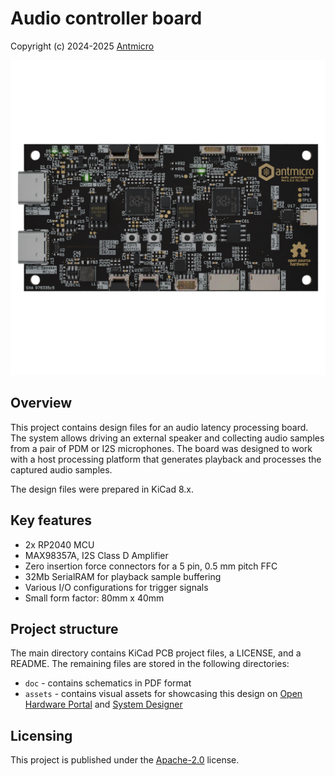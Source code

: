 # Audio controller board

Copyright (c) 2024-2025 [Antmicro](https://www.antmicro.com)

![image](assets/previews/orthoT.png)

## Overview

This project contains design files for an audio latency processing board. The system allows driving an external speaker and collecting audio samples from a pair of PDM or I2S microphones. The board was designed to work with a host processing platform that generates playback and processes the captured audio samples.

The design files were prepared in KiCad 8.x.

## Key features

* 2x RP2040 MCU
* MAX98357A, I2S Class D Amplifier
* Zero insertion force connectors for a 5 pin, 0.5 mm pitch FFC
* 32Mb SerialRAM for playback sample buffering
* Various I/O configurations for trigger signals
* Small form factor: 80mm x 40mm

## Project structure

The main directory contains KiCad PCB project files, a LICENSE, and a README.
The remaining files are stored in the following directories:

* `doc` - contains schematics in PDF format
* `assets` - contains visual assets for showcasing this design on [Open Hardware Portal](https://openhardware.antmicro.com) and [System Designer](https://designer.antmicro.com)


## Licensing

This project is published under the [Apache-2.0](LICENSE) license.